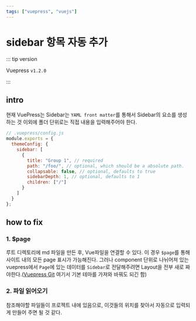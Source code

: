 ```yaml
---
tags: ["vuepress", "vuejs"]
---
```


# sidebar 항목 자동 추가

::: tip version

Vuepress `v1.2.0`

:::

## intro

현재 VuePress는 Sidebar는 `YAML front matter`를 통해서 Sidebar의 요소를 생성하는 것 이외에 폴더 단위로는 직접 내용을 입력해주어야 한다.

```js
// .vuepress/config.js
module.exports = {
  themeConfig: {
    sidebar: [
      {
        title: "Group 1", // required
        path: "/foo/", // optional, which should be a absolute path.
        collapsable: false, // optional, defaults to true
        sidebarDepth: 1, // optional, defaults to 1
        children: ["/"]
      }
    ]
  }
};
```

## how to fix

### 1. \$page

루트 디렉토리에 md 파일을 만든 후, Vue파일을 연결할 수 있다. 이 경우 `$page`를 통해 사이트 내의 모든 page 표시가 가능해진다. 그러나 component 단위로 나뉘어져 있는 vuepress에서 `Page`에 있는 데이터를 `Sidebar`로 전달해주려면 Layout을 전부 새로 짜야한다.([Vuepress Git](https://github.com/vuejs/vuepress/tree/master/packages/%40vuepress/theme-default) 여기서 기본 테마를 가져와 바꿔도 되긴 함)

### 2. 파일 읽어오기

참조해야할 파일들이 프로젝트 내에 있음으로, 이것들의 위치를 찾아서 자동으로 입력되게 만들어 주면 될 것 같다.

<TagLinks/>
